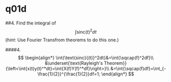 # q01d

##4.
Find the integral of $$\int\text{sinc}(t)^2dt$$ (*hint*: Use Fourier Transfrom theorems to do this one.)


####4.
$$
    \begin{align*}
    \int{\text{sinc}{(t)}^2dt}&=\int{\sqcap(f)^2df}\\
    &\underset{\text{Rayleigh's Theorem}}{\left<\int{x(t)y(t)^*dt}=\int{X(f)Y(f)^*df}\right>}\\
    &=\int{\sqcap(f)df}=\int_{-\frac{1}{2}}^{\frac{1}{2}}df=1;
    \end{align*}
$$
